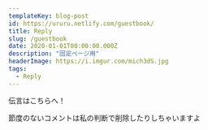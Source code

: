 ```yaml
---
templateKey: blog-post
id: https://ururu.netlify.com/guestbook/
title: Reply
slug: /guestbook
date: 2020-01-01T00:00:00.000Z
description: "固定ページ用"
headerImage: https://i.imgur.com/mich3dS.jpg
tags:
  - Reply
---
```


伝言はこちらへ！

節度のないコメントは私の判断で削除したりしちゃいますよ
